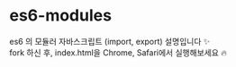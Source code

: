 # es6-modules
es6 의 모듈러 자바스크립트 (import, export) 설명입니다 :sparkles:
<br>
fork 하신 후, index.html을 Chrome, Safari에서 실행해보세요 :fire:
